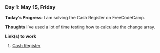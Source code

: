 ### Day 1: May 15, Friday

**Today's Progress**: I am solving the Cash Register on FreeCodeCamp.

**Thoughts** I've used a lot of time testing how to calculate the change array.

**Link(s) to work**
1. [Cash Register](https://gist.github.com/Martin-Mok-Tin-Kui/880a4ddd1fbf7e810b878db2c36ce675)
